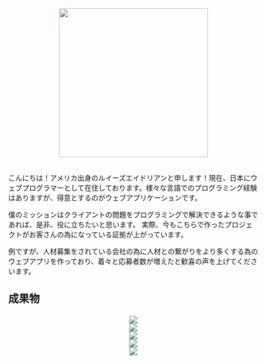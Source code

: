 <div align="center"><img width="300" src="http://os3-366-16227.vs.sakura.ne.jp/portfolio/img/about.jpeg"></div>
<br>
<p>こんにちは！アメリカ出身のルイーズエイドリアンと申します！現在、日本にウェブプログラマーとして在住しております。様々な言語でのプログラミング経験はありますが、得意とするのがウェブアプリケーションです。

僕のミッションはクライアントの問題をプログラミングで解決できるような事であれば、是非、役に立ちたいと思います。
実際、今もこちらで作ったプロジェクトがお客さんの為になっている証拠が上がっています。

例ですが、人材募集をされている会社の為に人材との繋がりをより多くする為のウェブアプリを作っており、着々と応募者数が増えたと歓喜の声を上げてくださいます。</p>

<h2>

成果物

</h2>
<div align="center">
    <img src="http://os3-366-16227.vs.sakura.ne.jp/portfolio/img/portfolio/1.jpg">
</div>
<div align="center">
    <img src="http://os3-366-16227.vs.sakura.ne.jp/portfolio/img/portfolio/2.jpg">
</div>
<div align="center">
    <img src="http://os3-366-16227.vs.sakura.ne.jp/portfolio/img/portfolio/3.jpg">
</div>
<div align="center">
    <img src="http://os3-366-16227.vs.sakura.ne.jp/portfolio/img/portfolio/4.jpg">
</div>
<div align="center">
    <img src="http://os3-366-16227.vs.sakura.ne.jp/portfolio/img/portfolio/5.jpg">
</div>
